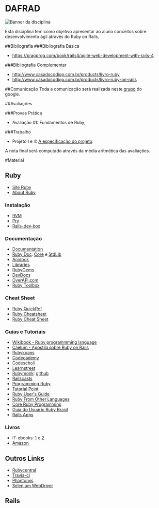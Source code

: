 # DAFRAD

![Banner da disciplina](assets/dafrad.png)

Esta disciplina tem como objetivo apresentar ao aluno conceitos sobre desenvolvimento ágil através do Ruby on Rails.

##Bibliografia
###Bibliografia Básica

* https://pragprog.com/book/rails4/agile-web-development-with-rails-4

###Bibliografia Complementar

* http://www.casadocodigo.com.br/products/livro-ruby
* http://www.casadocodigo.com.br/products/livro-ruby-on-rails

##Comunicação
Toda a comunicação será realizada neste [grupo](https://groups.google.com/forum/#!forum/dafrad-20151) do google.

##Avaliações

###Provas Prática
* Avaliação 01: Fundamentos de Ruby;

###Trabalho
* Projeto I e II: [A especificação do projeto](assessment/projeto.md).

A nota final será computado através da média aritmética das avaliações.

#Material

## Ruby

* [Site Ruby](https://www.ruby-lang.org/en/)
* [About Ruby](https://www.ruby-lang.org/en/about/)

### Instalação

* [RVM](https://rvm.io/rvm/install)
* [Pry](http://pryrepl.org/)
* [Rails-dev-box](https://github.com/rails/rails-dev-box)

### Documentação

* [Documentation](https://www.ruby-lang.org/en/documentation/)
* [Ruby Doc](http://ruby-doc.org/): [Core](http://ruby-doc.org/core-2.1.1/) e [StdLib](http://ruby-doc.org/stdlib-2.1.1/)
* [Apidock](http://apidock.com/)
* [Libraries](https://www.ruby-lang.org/en/libraries/)
* [RubyGems](http://rubygems.org/)
* [DevDocs](http://devdocs.io/ruby/)
* [OverAPI.com](http://overapi.com/ruby/)
* [Ruby Toolbox](https://www.ruby-toolbox.com/)

### Cheat Sheet
* [Ruby QuickRef](http://zenspider.com/Languages/Ruby/QuickRef.html)
* [Ruby Cheatsheet](http://www.cheat-sheets.org/saved-copy/RubyCheat.pdf)
* [Ruby Cheat Sheet](http://www.testingeducation.org/conference/wtst3_pettichord9.pdf)

### Guias e Tutoriais

* [Wikibook - Ruby programmming language](http://en.wikibooks.org/wiki/Ruby_programming_language)
* [Caelum - Apostila sobre Ruby on Rails](http://www.caelum.com.br/apostila-ruby-on-rails/a-linguagem-ruby/)
* [Rubykoans](http://rubykoans.com/)
* [Codecademy](http://www.codecademy.com/tracks/ruby)
* [Codescholl](https://www.codeschool.com/paths/ruby)
* [Learnstreet](https://www.learnstreet.com/lessons/study/ruby)
* [Rubymonk](https://rubymonk.com/): [github](https://github.com/neo/ruby_koans)
* [Railscasts](http://railscasts.com/)
* [Programming Ruby](http://docs.ruby-doc.com/docs/ProgrammingRuby/)
* [Tutorial Point](http://www.tutorialspoint.com/ruby/index.htm)
* [Ruby User's Guide](http://www.rubyist.net/~slagell/ruby/index.html)
* [Ruby From Other Languages](https://www.ruby-lang.org/en/documentation/ruby-from-other-languages/)
* [Core Ruby Programming](http://rubylearning.com/satishtalim/tutorial.html)
* [Guia do Usuário Ruby Brasil](http://ruby-br.org/tutoriais/?t=1&p=0)
* [Rails Apps](http://railsapps.github.io/)

### Livros
* IT-ebooks: [1](http://it-ebooks.info/tag/ruby/) e [2](http://it-ebooks-search.info/search?q=ruby)
* [Amazon](http://www.amazon.com/gp/search/ref=sr_pg_2?rh=n%3A283155%2Cn%3A5%2Cn%3A3839%2Cn%3A3952%2Cn%3A6134006011%2Ck%3Aruby)

## Outros Links

* [Rubycentral](http://rubycentral.org/)
* [Travis-ci](https://travis-ci.org/)
* [Phantomjs](http://phantomjs.org/)
* [Selenium WebDriver](http://docs.seleniumhq.org/projects/webdriver/)

## Rails
